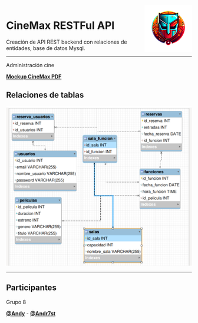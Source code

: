 <img src="devheroes-project/logo.png" align="right" />

# CineMax RESTFul API

Creación de API REST backend con relaciones de entidades, base de datos Mysql.


---

Administración cine

[__Mockup CineMax PDF__](./devheroes-project/CINEMAX_MOCKUP.pdf)

## Relaciones de tablas

<p align="center">
 <img src="./devheroes-project/db_relations.png" />
</p>

---

## Participantes

Grupo 8

[__@Andy__](https://github.com/AndyOlguin/) -
[__@Andr7st__](https://github.com/Andr7st/)
